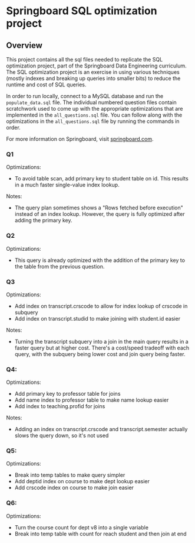 # Springboard SQL optimization project
## Overview
This project contains all the sql files needed to replicate the SQL optimization project, part of the Springboard Data Engineering curriculum. The SQL optimization project is an exercise in using various techniques (mostly indexes and breaking up queries into smaller bits) to reduce the runtime and cost of SQL queries.

In order to run locally, connect to a MySQL database and run the `populate_data.sql` file. The individual numbered question files contain scratchwork used to come up with the appropriate optimizations that are implemented in the `all_questions.sql` file. You can follow along with the optimizations in the `all_questions.sql` file by running the commands in order.

For more information on Springboard, visit [springboard.com](https://www.springboard.com).

### Q1
Optimizations:
- To avoid table scan, add primary key to student table on id. This results in a much faster single-value index lookup.

Notes:
- The query plan sometimes shows a "Rows fetched before execution" instead of an index lookup. However, the query is fully optimized after adding the primary key.

### Q2
Optimizations:
- This query is already optimized with the addition of the primary key to the table from the previous question.

### Q3
Optimizations:
- Add index on transcript.crscode to allow for index lookup of crscode in subquery
- Add index on transcript.studid to make joining with student.id easier

Notes:
- Turning the transcript subquery into a join in the main query results in a faster query but at higher cost. There's a cost/speed tradeoff with each query, with the subquery being lower cost and join query being faster.

### Q4:
Optimizations:
- Add primary key to professor table for joins
- Add name index to professor table to make name lookup easier
- Add index to teaching.profid for joins

Notes:
- Adding an index on transcript.crscode and transcript.semester actually slows the query down, so it's not used

### Q5:
Optimizations:
- Break into temp tables to make query simpler
- Add deptid index on course to make dept lookup easier
- Add crscode index on course to make join easier

### Q6:
Optimizations:
- Turn the course count for dept v8 into a single variable
- Break into temp table with count for reach student and then join at end
